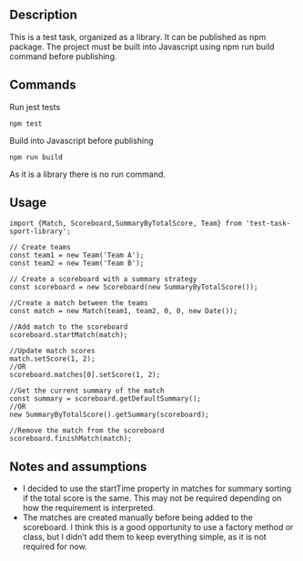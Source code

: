 ## Description

This is a test task, organized as a library. It can be published as
npm package. The project must be built into Javascript using npm run build command before publishing.

## Commands

Run jest tests

```
npm test
```

Build into Javascript before publishing

```
npm run build
```

As it is a library there is no run command.

## Usage

```
import {Match, Scoreboard,SummaryByTotalScore, Team} from 'test-task-sport-library';

// Create teams
const team1 = new Team('Team A');
const team2 = new Team('Team B');

// Create a scoreboard with a summary strategy
const scoreboard = new Scoreboard(new SummaryByTotalScore());

//Create a match between the teams
const match = new Match(team1, team2, 0, 0, new Date());

//Add match to the scoreboard
scoreboard.startMatch(match);

//Update match scores
match.setScore(1, 2);
//OR
scoreboard.matches[0].setScore(1, 2);

//Get the current summary of the match
const summary = scoreboard.getDefaultSummary();
//OR
new SummaryByTotalScore().getSummary(scoreboard);

//Remove the match from the scoreboard
scoreboard.finishMatch(match);

```

## Notes and assumptions

- I decided to use the startTime property in matches for summary sorting if the total score is the same. This may not be required depending on how the requirement is interpreted.
- The matches are created manually before being added to the scoreboard. I think this is a good opportunity to use a factory method or class, but I didn’t add them to keep everything simple, as it is not required for now.
